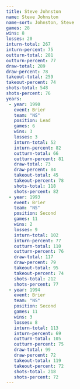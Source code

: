 ```yaml
---
title: Steve Johnston
name: Steve Johnston
name-sort: Johnston, Steve
games: 28
wins: 8
losses: 20
inturn-total: 267
inturn-percent: 75
outturn-total: 281
outturn-percent: 77
draw-total: 289
draw-percent: 78
takeout-total: 259
takeout-percent: 74
shots-total: 548
shots-percent: 76
years:
 - year: 1990
   event: Brier
   team: "NS"
   position: Lead
   games: 6
   wins: 3
   losses: 3
   inturn-total: 52
   inturn-percent: 82
   outturn-total: 66
   outturn-percent: 81
   draw-total: 73
   draw-percent: 84
   takeout-total: 45
   takeout-percent: 78
   shots-total: 118
   shots-percent: 82
 - year: 1993
   event: Brier
   team: "NS"
   position: Second
   games: 11
   wins: 2
   losses: 9
   inturn-total: 102
   inturn-percent: 77
   outturn-total: 110
   outturn-percent: 76
   draw-total: 117
   draw-percent: 79
   takeout-total: 95
   takeout-percent: 74
   shots-total: 212
   shots-percent: 77
 - year: 1994
   event: Brier
   team: "NS"
   position: Second
   games: 11
   wins: 3
   losses: 8
   inturn-total: 113
   inturn-percent: 69
   outturn-total: 105
   outturn-percent: 75
   draw-total: 99
   draw-percent: 72
   takeout-total: 119
   takeout-percent: 72
   shots-total: 218
   shots-percent: 72
---
```

